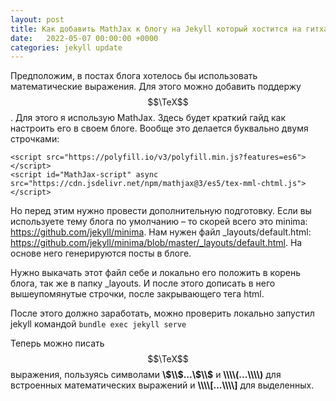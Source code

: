 ```yaml
---
layout: post
title: Как добавить MathJax к блогу на Jekyll который хостится на гитхабе.
date:   2022-05-07 00:00:00 +0000
categories: jekyll update
---
```

Предположим, в постах блога хотелось бы использовать математические выражения. Для этого можно добавить поддержу $$\TeX$$.
Для этого я использую MathJax. Здесь будет краткий гайд как настроить его в своем блоге. Вообще это делается буквально двумя строчками:
```
<script src="https://polyfill.io/v3/polyfill.min.js?features=es6"></script>
<script id="MathJax-script" async src="https://cdn.jsdelivr.net/npm/mathjax@3/es5/tex-mml-chtml.js"></script>
```
Но перед этим нужно провести дополнительную подготовку. 
Если вы используете тему блога по умолчанию – то скорей всего это minima:  https://github.com/jekyll/minima. Нам нужен файл _layouts/default.html: https://github.com/jekyll/minima/blob/master/_layouts/default.html. На основе него генерируются посты в блоге. 

Нужно выкачать этот файл себе и локально его положить в корень блога, так же в папку _layouts. И после этого дописать в него вышеупомянутые строчки, после закрывающего тега html.

После этого должно заработать, можно проверить локально запустил jekyll командой `bundle exec jekyll serve`

Теперь можно писать $$\TeX$$ выражения, пользуясь символами **\\$\\$...\\$\\$** и **\\\\\\\\\(...\\\\\\\\\)** для встроенных математических выражений и **\\\\\\\\\[...\\\\\\\\\]** для выделенных.